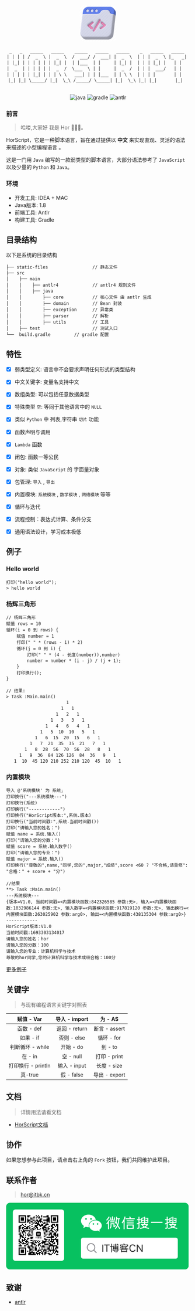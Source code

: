<div align="center"> 
  <a href="#">
    <img style="border-radius: 10px;width:100px" alt="Logo" src="./static-files/logo.png">
  </a>

```
 _   _   _____   _____    _____   _____   _____    _   _____   _____  
| | | | /  _  \ |  _  \  /  ___/ /  ___| |  _  \  | | |  _  \ |_   _| 
| |_| | | | | | | |_| |  | |___  | |     | |_| |  | | | |_| |   | |   
|  _  | | | | | |  _  /  \___  \ | |     |  _  /  | | |  ___/   | |   
| | | | | |_| | | | \ \   ___| | | |___  | | \ \  | | | |       | |   
|_| |_| \_____/ |_|  \_\ /_____/ \_____| |_|  \_\ |_| |_|       |_|  
 　　　　
```

<p>
    <img src="https://img.shields.io/badge/-Java-D08031?logo=JAVA&logoColor=white" alt="java" />
    <img src="https://img.shields.io/badge/-gradle-green"  alt="gradle"/>
    <img src="https://img.shields.io/badge/-antlr-red?logo=antlr&logoColor=white"  alt="antlr"/>
</p>
</div>

### 前言

> 哈喽,大家好 我是 Hor 👨🏻‍💻。


HorScript，它是一种脚本语言，旨在通过提供以 **中文** 来实现直观、灵活的语法来描述的小型编程语言 。

这是一门用 `Java` 编写的一款弱类型的脚本语言，大部分语法参考了 `JavaScript` 以及少量的 `Python` 和 `Java`。

### 环境
- 开发工具:  IDEA + MAC
- Java版本: 1.8
- 前端工具:  Antlr
- 构建工具:  Gradle

## 目录结构

以下是系统的目录结构

```
├── static-files                 // 静态文件
├── src
│    ├── main                    
│    │    ├── antlr4             // antlr4 规则文件
│    │    ├── java               
│    │        ├── core           // 核心文件 由 antlr 生成
│    │        ├── domain         // Bean 封装
│    │        ├── exception      // 异常类
│    │        ├── parser         // 解析
│    │        ├── utils          // 工具
│    ├── test                    // 测试入口
└──  build.gradle         // gradle 配置
```

## 特性

- [x] 弱类型定义: 语言中不会要求声明任何形式的类型结构
- [x] 中文关键字: 变量名支持中文
- [x] 数组类型: 可以包括任意数据类型
- [x] 特殊类型 `空`: 等同于其他语言中的 `NULL`
- [x] 类似 `Python` 中 列表,字符串 `切片` 功能
- [x] 函数声明与调用
- [x] `Lambda` 函数
- [x] 闭包: 函数一等公民
- [x] 对象: 类似 `JavaScript` 的 字面量对象
- [x] 包管理: `导入` , `导出`
- [x] 内置模块: `系统模块` , `数学模块` , `网络模块` 等等
- [x] 循环与迭代
- [x] 流程控制：表达式计算、条件分支
- [x] 通用语法设计，学习成本极低


## 例子

### Hello world

```
打印("hello world");
> hello world
```


### 杨辉三角形
```
// 杨辉三角形
赋值 rows = 10
循环(i = 0 到 rows) {
    赋值 number = 1
    打印(" " * (rows - i) * 2)
    循环(j = 0 到 i) {
        打印(" " * (4 - 长度(number)),number)
        number = number * (i - j) / (j + 1);
    }
    打印换行();
}

// 结果:
> Task :Main.main()
                       1
                     1   1
                   1   2   1
                 1   3   3   1
               1   4   6   4   1
             1   5  10  10   5   1
           1   6  15  20  15   6   1
         1   7  21  35  35  21   7   1
       1   8  28  56  70  56  28   8   1
     1   9  36  84 126 126  84  36   9   1
   1  10  45 120 210 252 210 120  45  10   1
```

### 内置模块

```
导入 @'系统模块' 为 系统;
打印换行("---系统模块---")
打印换行(系统)
打印换行("------------")
打印换行("HorScript版本:",系统.版本)
打印换行("当前时间戳:",系统.当前时间戳())
打印("请输入您的姓名：")
赋值 name = 系统.输入()
打印("请输入您的分数：")
赋值 score = 系统.输入数字()
打印("请输入您的专业：")
赋值 major = 系统.输入()
打印换行("尊敬的",name,"同学,您的",major,"成绩",score <60 ? "不合格,请重修": "合格：" + score + "分")

//结果
**> Task :Main.main()
---系统模块---
{版本=V1.0, 当前时间戳=<内置模块函数:842326585 参数:无>, 输入=<内置模块函数:1032986144 参数:无>, 输入数字=<内置模块函数:917819120 参数:无>, 输出换行=<内置模块函数:263025902 参数:arg0>, 输出=<内置模块函数:438135304 参数:arg0>}
------------
HorScript版本:V1.0
当前时间戳:1693303134017
请输入您的姓名：hor
请输入您的分数：100
请输入您的专业：计算机科学与技术
尊敬的hor同学,您的计算机科学与技术成绩合格：100分
```


> 
[更多例子](https://github.com/Hor-CN/HorScript/tree/master/src/test/java/%E4%BE%8B%E5%AD%90)


## 关键字
> 与现有编程语言关键字对照表

|    赋值 - Var    | 导入 - import |    为 - AS    |
|:--------------:|:-----------:|:------------:|
|    函数 - def    | 返回 - return | 断言 - assert  |
|    如果 - if     |  否则 - else  |   循环 - for   |
|  判断循环 - while  |   开始 - do   |    到 - to    |
|     在 - in     |  空 - null   |  打印 - print  |
| 打印换行 - println | 输入 - input  |  长度 - size   |
|     真-true     |  假 - false  | 导出 - export  |


## 文档

> 详情用法请看文档

- [HorScript文档](https://github.com/Hor-CN/HorScript/wiki)


## 协作
如果您想参与此项目，请点击右上角的 `Fork` 按钮，我们共同维护此项目。

## 联系作者

> hor@itbk.cn

![公众号](static-files/gzh.png)

## 致谢

- [antlr](https://github.com/antlr/antlr4)

